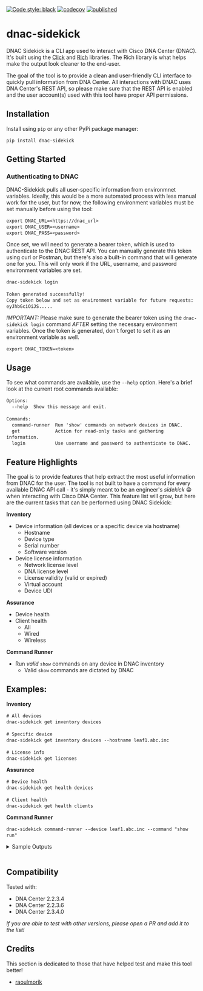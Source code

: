 [![Code style: black](https://img.shields.io/badge/code%20style-black-000000.svg)](https://github.com/psf/black)
[![codecov](https://codecov.io/gh/dannywade/dnac-sidekick/branch/main/graph/badge.svg?token=IWBEDN1YXH)](https://codecov.io/gh/dannywade/dnac-sidekick)
[![published](https://static.production.devnetcloud.com/codeexchange/assets/images/devnet-published.svg)](https://developer.cisco.com/codeexchange/github/repo/dannywade/dnac-sidekick)

# dnac-sidekick
DNAC Sidekick is a CLI app used to interact with Cisco DNA Center (DNAC). It's built using the [Click](https://github.com/pallets/click) and [Rich](https://github.com/Textualize/rich) libraries. The Rich library is what helps make the output look cleaner to the end-user. 

The goal of the tool is to provide a clean and user-friendly CLI interface to quickly pull information from DNA Center. All interactions with DNAC uses DNA Center's REST API, so please make sure that the REST API is enabled and the user account(s) used with this tool have proper API permissions.

## Installation
Install using `pip` or any other PyPi package manager:
```
pip install dnac-sidekick
```

## Getting Started

### Authenticating to DNAC
DNAC-Sidekick pulls all user-specific information from environmnet variables. Ideally, this would be a more automated process with less manual work for the user, but for now, the following environment variables must be set manually before using the tool:
```
export DNAC_URL=<https://dnac_url>
export DNAC_USER=<username>
export DNAC_PASS=<password>
```

Once set, we will need to generate a bearer token, which is used to authenticate to the DNAC REST API. You can manually generate this token using curl or Postman, but there's also a built-in command that will generate one for you. This will only work if the URL, username, and password environment variables are set.

```
dnac-sidekick login 

Token generated successfully!
Copy token below and set as environment variable for future requests:
eyJhbGciOiJS.....
```

*IMPORTANT:* Please make sure to generate the bearer token using the `dnac-sidekick login` command *AFTER* setting the necessary environment variables. Once the token is generated, don't forget to set it as an environment variable as well.

```
export DNAC_TOKEN=<token>
```

## Usage
To see what commands are available, use the `--help` option. Here's a brief look at the current root commands available:
```
Options:
  --help  Show this message and exit.

Commands:
  command-runner  Run 'show' commands on network devices in DNAC.
  get             Action for read-only tasks and gathering information.
  login           Use username and password to authenticate to DNAC.
```

## Feature Highlights
The goal is to provide features that help extract the most useful information from DNAC for the user. The tool is not built to have a command for every available DNAC API call - it's simply meant to be an engineer's *sidekick* :grin: when interacting with Cisco DNA Center. This feature list will grow, but here are the current tasks that can be performed using DNAC Sidekick:

**Inventory**
- Device information (all devices or a specific device via hostname)
  - Hostname
  - Device type
  - Serial number
  - Software version
- Device license information
  - Network license level
  - DNA license level
  - License validity (valid or expired)
  - Virtual account
  - Device UDI

**Assurance**
- Device health
- Client health
  - All
  - Wired
  - Wireless

**Command Runner**
- Run *valid* `show` commands on any device in DNAC inventory
  - Valid `show` commands are dictated by DNAC

## Examples:
**Inventory** 
```
# All devices
dnac-sidekick get inventory devices

# Specific device
dnac-sidekick get inventory devices --hostname leaf1.abc.inc

# License info
dnac-sidekick get licenses
```

**Assurance** 
```
# Device health
dnac-sidekick get health devices

# Client health
dnac-sidekick get health clients
```

**Command Runner** 
```
dnac-sidekick command-runner --device leaf1.abc.inc --command "show run"
```

<details>
<summary>Sample Outputs</summary>

***All sample outputs use the Cisco DevNet Always-on DNAC sandbox.***

### Network Inventory
![Network Inventory](./imgs/get_network_inventory.png)

### Network Inventory - Specific Device
![Inventory - Specific Device](./imgs/get_specific_device.png)

### Device Licensing
![Device Licensing](./imgs/get_device_licensing.png)

### Device Health
![Device Health](./imgs/get_device_health.png)

### Client Health
![Client Health](./imgs/get_client_health.png)

</details>
<br>

## Compatibility
Tested with:
- DNA Center 2.2.3.4
- DNA Center 2.2.3.6
- DNA Center 2.3.4.0

*If you are able to test with other versions, please open a PR and add it to the list!*

## Credits
This section is dedicated to those that have helped test and make this tool better!
- [raoulmorik](https://github.com/raoulmorik)